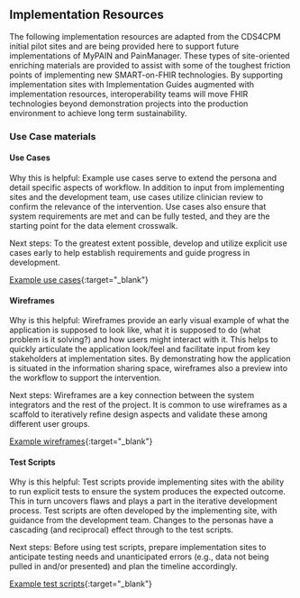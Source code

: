## Implementation Resources

The following implementation resources are adapted from the CDS4CPM initial pilot sites and are being provided here to support future implementations of MyPAIN and PainManager. These types of site-oriented enriching materials are provided to assist with some of the toughest friction points of implementing new SMART-on-FHIR technologies. By supporting implementation sites with Implementation Guides augmented with implementation resources, interoperability teams will move FHIR technologies beyond demonstration projects into the production environment to achieve long term sustainability. 

### Use Case materials  

#### Use Cases 

Why this is helpful: Example use cases serve to extend the persona and detail specific aspects of workflow. In addition to input from implementing sites and the development team, use cases utilize clinician review to confirm the relevance of the intervention. Use cases also ensure that system requirements are met and can be fully tested, and they are the starting point for the data element crosswalk. 

Next steps: To the greatest extent possible, develop and utilize explicit use cases early to help establish requirements and guide progress in development. 

[Example use cases](scenarios.html){:target="_blank"}  

#### Wireframes 

Why is this helpful: Wireframes provide an early visual example of what the application is supposed to look like, what it is supposed to do (what problem is it solving?) and how users might interact with it. This helps to quickly articulate the application look/feel and facilitate input from key stakeholders at implementation sites. By demonstrating how the application is situated in the information sharing space, wireframes also a preview into the workflow to support the intervention. 

Next steps: Wireframes are a key connection between the system integrators and the rest of the project. It is common to use wireframes as a scaffold to iteratively refine design aspects and validate these among different user groups. 

[Example wireframes](https://github.com/cqframework/cds4cpm/tree/f6715573e9f611f6b3735856f17935f21a5d9b04/input/pagecontent/assets){:target="_blank"} 

#### Test Scripts 

Why is this helpful: Test scripts provide implementing sites with the ability to run explicit tests to ensure the system produces the expected outcome. This in turn uncovers flaws and plays a part in the iterative development process. Test scripts are often developed by the implementing site, with guidance from the development team. Changes to the personas have a cascading (and reciprocal) effect through to the test scripts. 

Next steps: Before using test scripts, prepare implementation sites to anticipate testing needs and unanticipated errors (e.g., data not being pulled in and/or presented) and plan the timeline accordingly. 

[Example test scripts](https://github.com/cqframework/cds4cpm/tree/f6715573e9f611f6b3735856f17935f21a5d9b04/input/tests){:target="_blank"} 

<!-- #### Evaluation Components 

Why this is helpful: Evaluation forms a critical piece of the artifact lifecycle by providing the evidence that informs the revision of an artifact or an implementation. Evaluation components include planned activities associated with capturing data to inform the evaluation and a summary report that describes lessons learned for future implementations. The evaluation plan is often developed and shared among site implementers and the development team. Settling the plans for evaluation plan to include examples of data output allows the teams to plan for capture, testing, review and analysis of the data. 

Next steps: There needs to be a mechanism for how evaluation data will inform updates to the IG. The development of this mechanism may lie with standards development groups. 

[Download] Example evaluation components --> 
